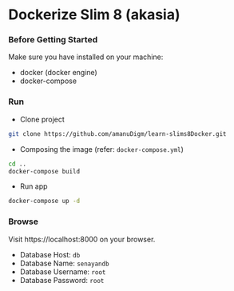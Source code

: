 Dockerize Slim 8 (akasia)
===

### Before Getting Started
Make sure you have installed on your machine:
* docker (docker engine)
* docker-compose

### Run
- Clone project
```bash
git clone https://github.com/amanuDigm/learn-slims8Docker.git
```
- Composing the image (refer: `docker-compose.yml`)
```bash
cd ..
docker-compose build
```
- Run app
```bash
docker-compose up -d
```
### Browse
 Visit https://localhost:8000 on your browser.
 * Database Host: `db`
 * Database Name: `senayandb`
 * Database Username: `root`
 * Database Password: `root`
